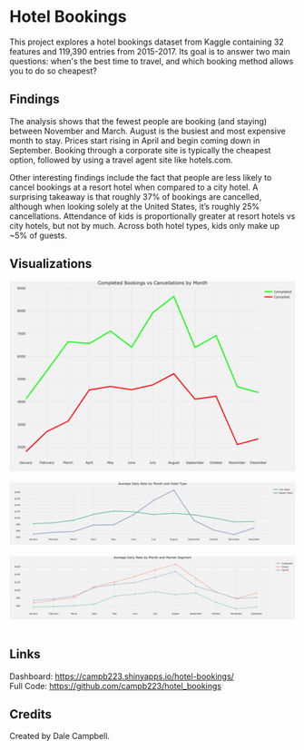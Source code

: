 # Hotel Bookings

This project explores a hotel bookings dataset from Kaggle containing 32 features and 119,390 entries from 2015-2017. Its goal is to answer two main questions: when's the best time to travel, and which booking method allows you to do so cheapest?

## Findings

The analysis shows that the fewest people are booking (and staying) between November and March. August is the busiest and most expensive month to stay. Prices start rising in April and begin coming down in September. Booking through a corporate site is typically the cheapest option, followed by using a travel agent site like hotels.com.

Other interesting findings include the fact that people are less likely to cancel bookings at a resort hotel when compared to a city hotel. A surprising takeaway is that roughly 37% of bookings are cancelled, although when looking solely at the United States, it’s roughly 25% cancellations. Attendance of kids is proportionally greater at resort hotels vs city hotels, but not by much. Across both hotel types, kids only make up ~5% of guests.

## Visualizations

![Alt text](/plots/comp_v_canc.png "comp_v_canc") <br><br>
![Alt text](/plots/adr_hotel_type.png "adr_hotel_type") <br><br>
![Alt text](/plots/adr_market_type.png "adr_market_type") <br><br>

## Links

Dashboard:  https://campb223.shinyapps.io/hotel-bookings/ <br>
Full Code:     https://github.com/campb223/hotel_bookings

## Credits

Created by Dale Campbell.